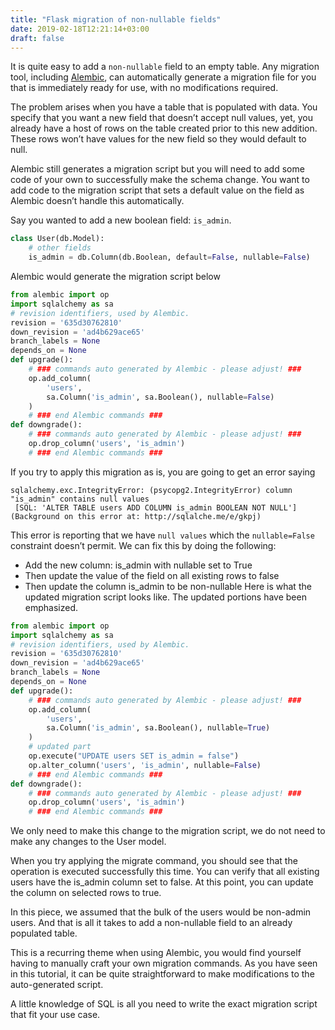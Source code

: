 ```yaml
---
title: "Flask migration of non-nullable fields"
date: 2019-02-18T12:21:14+03:00
draft: false
---
```


It is quite easy to add a `non-nullable` field to an empty table.
Any migration tool, including [Alembic](https://alembic.sqlalchemy.org/en/latest/tutorial.html), can automatically generate a migration file for you that is immediately ready for use, with no modifications required.

The problem arises when you have a table that is populated with data. You specify that you want a new field that doesn’t accept null values, yet, you already have a host of rows on the table created prior to this new addition. These rows won’t have values for the new field so they would default to null.

Alembic still generates a migration script but you will need to add some code of your own to successfully make the schema change. You want to add code to the migration script that sets a default value on the field as Alembic doesn’t handle this automatically.

Say you wanted to add a new boolean field: `is_admin`.

```python
class User(db.Model):
    # other fields
    is_admin = db.Column(db.Boolean, default=False, nullable=False)
```
Alembic would generate the migration script below

```python
from alembic import op
import sqlalchemy as sa
# revision identifiers, used by Alembic.
revision = '635d30762810'
down_revision = 'ad4b629ace65'
branch_labels = None
depends_on = None
def upgrade():
    # ### commands auto generated by Alembic - please adjust! ###
    op.add_column(
        'users',
        sa.Column('is_admin', sa.Boolean(), nullable=False)
    )
    # ### end Alembic commands ###
def downgrade():
    # ### commands auto generated by Alembic - please adjust! ###
    op.drop_column('users', 'is_admin')
    # ### end Alembic commands ###
```

If you try to apply this migration as is, you are going to get an error saying
```
sqlalchemy.exc.IntegrityError: (psycopg2.IntegrityError) column "is_admin" contains null values
 [SQL: 'ALTER TABLE users ADD COLUMN is_admin BOOLEAN NOT NULL'] (Background on this error at: http://sqlalche.me/e/gkpj)
```
This error is reporting that we have `null values` which the `nullable=False` constraint doesn’t permit. We can fix this by doing the following:
* Add the new column: is_admin with nullable set to True
* Then update the value of the field on all existing rows to false
* Then update the column is_admin to be non-nullable
Here is what the updated migration script looks like. The updated portions have been emphasized.

```python
from alembic import op
import sqlalchemy as sa
# revision identifiers, used by Alembic.
revision = '635d30762810'
down_revision = 'ad4b629ace65'
branch_labels = None
depends_on = None
def upgrade():
    # ### commands auto generated by Alembic - please adjust! ###
    op.add_column(
        'users',
        sa.Column('is_admin', sa.Boolean(), nullable=True)
    )
    # updated part
    op.execute("UPDATE users SET is_admin = false")
    op.alter_column('users', 'is_admin', nullable=False)
    # ### end Alembic commands ###
def downgrade():
    # ### commands auto generated by Alembic - please adjust! ###
    op.drop_column('users', 'is_admin')
    # ### end Alembic commands ###
```

We only need to make this change to the migration script, we do not need to make any changes to the User model.

When you try applying the migrate command, you should see that the operation is executed successfully this time. You can verify that all existing users have the is_admin column set to false. At this point, you can update the column on selected rows to true.

In this piece, we assumed that the bulk of the users would be non-admin users. And that is all it takes to add a non-nullable field to an already populated table.

This is a recurring theme when using Alembic, you would find yourself having to manually craft your own migration commands. As you have seen in this tutorial, it can be quite straightforward to make modifications to the auto-generated script.

A little knowledge of SQL is all you need to write the exact migration script that fit your use case.